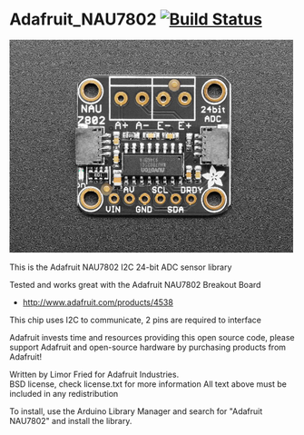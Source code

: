 Adafruit_NAU7802 [![Build Status](https://travis-ci.com/adafruit/Adafruit_NAU7802.svg?branch=master)](https://travis-ci.com/adafruit/Adafruit_NAU7802)
================

<a href="https://www.adafruit.com/product/4226"><img src="assets/board.jpg?raw=true" width="500px"></a>

This is the Adafruit NAU7802 I2C 24-bit ADC sensor library

Tested and works great with the Adafruit NAU7802 Breakout Board 
* http://www.adafruit.com/products/4538

This chip uses I2C to communicate, 2 pins are required to interface

Adafruit invests time and resources providing this open source code, please support Adafruit and open-source hardware by purchasing products from Adafruit!

Written by Limor Fried for Adafruit Industries.  
BSD license, check license.txt for more information
All text above must be included in any redistribution

To install, use the Arduino Library Manager and search for "Adafruit NAU7802" and install the library.
